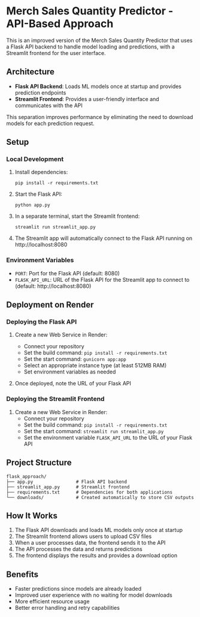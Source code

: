 # Merch Sales Quantity Predictor - API-Based Approach

This is an improved version of the Merch Sales Quantity Predictor that uses a Flask API backend to handle model loading and predictions, with a Streamlit frontend for the user interface.

## Architecture

- **Flask API Backend**: Loads ML models once at startup and provides prediction endpoints
- **Streamlit Frontend**: Provides a user-friendly interface and communicates with the API

This separation improves performance by eliminating the need to download models for each prediction request.

## Setup

### Local Development

1. Install dependencies:
   ```
   pip install -r requirements.txt
   ```

2. Start the Flask API:
   ```
   python app.py
   ```

3. In a separate terminal, start the Streamlit frontend:
   ```
   streamlit run streamlit_app.py
   ```

4. The Streamlit app will automatically connect to the Flask API running on http://localhost:8080

### Environment Variables

- `PORT`: Port for the Flask API (default: 8080)
- `FLASK_API_URL`: URL of the Flask API for the Streamlit app to connect to (default: http://localhost:8080)

## Deployment on Render

### Deploying the Flask API

1. Create a new Web Service in Render:
   - Connect your repository
   - Set the build command: `pip install -r requirements.txt`
   - Set the start command: `gunicorn app:app`
   - Select an appropriate instance type (at least 512MB RAM)
   - Set environment variables as needed

2. Once deployed, note the URL of your Flask API

### Deploying the Streamlit Frontend

1. Create a new Web Service in Render:
   - Connect your repository
   - Set the build command: `pip install -r requirements.txt`
   - Set the start command: `streamlit run streamlit_app.py`
   - Set the environment variable `FLASK_API_URL` to the URL of your Flask API

## Project Structure

```
flask_approach/
├── app.py                # Flask API backend
├── streamlit_app.py      # Streamlit frontend
├── requirements.txt      # Dependencies for both applications
└── downloads/            # Created automatically to store CSV outputs
```

## How It Works

1. The Flask API downloads and loads ML models only once at startup
2. The Streamlit frontend allows users to upload CSV files
3. When a user processes data, the frontend sends it to the API
4. The API processes the data and returns predictions
5. The frontend displays the results and provides a download option

## Benefits

- Faster predictions since models are already loaded
- Improved user experience with no waiting for model downloads
- More efficient resource usage
- Better error handling and retry capabilities 